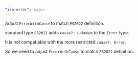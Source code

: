 ```yaml
---
"iso-error": major
---
```


Adjust `ErrorWithCause` to match `ES2022` definition.

standard type `ES2022` adds `cause?: unknown` to the `Error` type.

It is not compatiable with the more restricted `cause?: Error`.

So we need to adjust `ErrorWithCause` to match `ES2022` definition.
